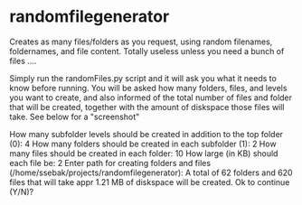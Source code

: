 # randomfilegenerator
Creates as many files/folders as you request, using random filenames, foldernames, and file content. Totally useless unless you need a bunch of files ....

Simply run the randomFiles.py script and it will ask you what it needs to know before running. You will be asked how many folders, files, and levels you want to create, and also informed of the total number of files and folder that will be created, together with the amount of diskspace those files will take. See below for a "screenshot"

How many subfolder levels should be created in addition to the top folder (0): 4
How many folders should be created in each subfolder (1): 2
How many files should be created in each folder: 10
How large (in KB) should each file be: 2
Enter path for creating folders and files (/home/ssebak/projects/randomfilegenerator):
A total of 62 folders and 620 files that will take appr 1.21 MB of diskspace will be created. Ok to continue (Y/N)?
